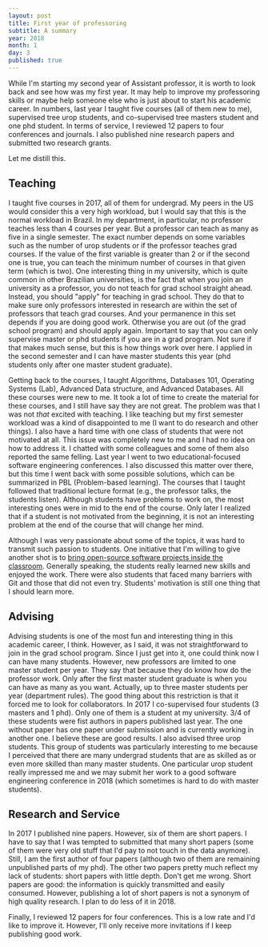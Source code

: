 ```yaml
---
layout: post
title: First year of professoring
subtitle: A summary
year: 2018
month: 1
day: 3
published: true
---
```


While I'm starting my second year of Assistant professor, it is worth to look
back and see how was my first year. It may help to improve my professoring
skills or maybe help someone else who is just about to start his academic
career. In numbers, last year I taught five courses (all of them new to me),
supervised tree urop students, and co-supervised tree masters student and one
phd student. In terms of service, I reviewed 12 papers to four conferences and
journals. I also published nine research papers and submitted two research grants.

Let me distill this.

## Teaching

I taught five courses in 2017, all of them for undergrad. My peers in the US
would consider this a very high workload, but I would say that this is the
normal workload in Brazil. In my department, in particular, no professor
teaches less than 4 courses per year. But a professor can teach as many as five
in a single semester. The exact number depends on some variables such as
the number of urop students or if the professor teaches grad courses. If the
value of the first variable is greater than 2 or if the second one is true, you
can teach the minimum number of courses in that given term (which is two).
One interesting thing in my university, which is quite common in other Brazilian
universities, is the fact that when you join an university as a professor, you
do not teach for grad school straight ahead. Instead, you should "apply" for
teaching in grad school. They do that to make sure only professors interested in
research are within the set of professors that teach grad courses. And your
permanence in this set depends if you are doing good work. Otherwise you are
out (of the grad school program) and should apply again. Important to say that you
can only supervise master or phd students if you are in a grad program. Not sure
if that makes much sense, but this is how things work over here. I applied in
the second semester and I can have master students this year (phd students only
after one master student graduate).

Getting back to the courses, I taught Algorithms,
Databases 101, Operating Systems (Lab), Advanced Data structure, and Advanced
Databases. All these courses were new to me. It took a lot of time to create
the material for these courses, and I still have say they are not great. The
problem was that I was not *that* excited with teaching. I like teaching but
my first semester workload was a kind of disappointed to me (I want to do
research and other things). I also have a hard time with one class of students
that were not motivated at all. This issue was completely new to me and I had
no idea on how to address it. I chatted with some colleagues and some of them
also reported the same felling. Last year I went to two educational-focused
software engineering conferences. I also discussed this matter over there, but
this time I went back with some possible solutions, which can be summarized in
PBL (Problem-based learning). The courses that I taught followed that traditional
lecture format (e.g., the professor talks, the students listen). Although
students have problems to work on, the most interesting ones were in
mid to the end of the course. Only later I realized that if a student is not
motivated from the beginning, it is not an interesting problem at the end of
the course that will change her mind.

Although I was very passionate about some of the topics, it was hard to
transmit such passion to students. One initiative that I'm willing to give
another shot is to [bring open-source software projects inside the classroom](http://gustavopinto.org/codefather/training-students-with-open-source-software/).
Generally speaking, the students really learned new skills and enjoyed the work.
There were also students that faced many barriers with Git and those that did not even try.
Students' motivation is still one thing that I should learn more.

## Advising

Advising students is one of the most fun and interesting thing in this academic
career, I think. However, as I said, it was not straightforward to join in the
grad school program. Since I just get into it, one could think now I can have many
students. However, new professors are limited to one master student per year. They say
that because they do know how do the professor work. Only after the first
master student graduate is when you can have
as many as you want. Actually, up to three master students per year (department
rules). The good thing about this restriction is that it forced me to
look for collaborators. In 2017 I co-supervised four students (3 masters and
1 phd). Only one of them is a student at my university. 3/4 of these students
were fist authors in papers published last year. The one without paper has
one paper under submission and is currently working in another one. I believe
these are good results. I also advised three urop students. This group of
students was particularly interesting to me because I perceived that there are
many undergrad students that are as skilled as or even more skilled than
many master students. One particular urop student really impressed me and we may
submit her work to a good software engineering conference in 2018 (which
sometimes is hard to do with master students).

## Research and Service

In 2017 I published nine papers. However, six of them are short papers. I have
to say that I was tempted to submitted that many short papers (some of them were
very old stuff that I'd pay to not touch in the data anymore). Still, I am
the first author of four papers (although two of them are remaining
unpublished parts of my phd). The other two papers pretty much reflect my lack
of students: short papers with little depth. Don't get me wrong. Short papers are
good: the information is quickly transmitted and easily consumed. However,
publishing a lot of short papers is not a synonym of high quality research.
I plan to do less of it in 2018.

Finally, I reviewed 12 papers for four conferences. This is a low rate and I'd
like to improve it. However, I'll only receive more invitations if I keep
publishing good work.

